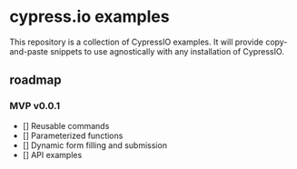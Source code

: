 # cypress.io examples

This repository is a collection of CypressIO examples. It will provide copy-and-paste snippets to use agnostically with any installation of CypressIO.

## roadmap

### MVP v0.0.1

- [] Reusable commands
- [] Parameterized functions
- [] Dynamic form filling and submission
- [] API examples

<!--
# Run the tests

The tests are executed from the command line. Fire up terminal, and navigate to the project root.

## 1. Install

```sh
npm install
```

## 2. Execute npm script

```sh
npm run test
```

**Note:** *To view the console.output, open up the Chrome debugging window, by right-clicking > Inspect > Console.*
-->
